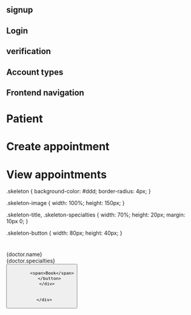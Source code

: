 ## signup

## Login


## verification

## Account types

## Frontend navigation

# Patient

# Create appointment
# View appointments


.skeleton {
  background-color: #ddd;
  border-radius: 4px;
}

.skeleton-image {
  width: 100%;
  height: 150px;
}

.skeleton-title,
.skeleton-specialties {
  width: 70%;
  height: 20px;
  margin: 10px 0;
}

.skeleton-button {
  width: 80px;
  height: 40px;
}
#
 <div class="image_container">
          <Link to={`/doctor/${doctor.id}`}>
            <IonImg className="doctor-image" src={doctor.image} alt={doctor.name} class="image"/>
          </Link>
        </div>
        <div class="title">
          <span>{doctor.name}</span>
        </div>
        <div class="action">
          <div class="price">
            <span>{doctor.specialties}</span>
          </div>
          <button class="cart-button">
           
            <span>Book</span>
          </button>
        </div>
       
      
      </div>